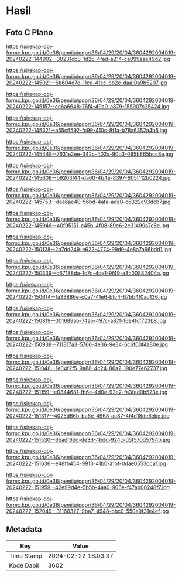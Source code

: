 # Hasil

## Foto C Plano

https://sirekap-obj-formc.kpu.go.id/0e36/pemilu/pdpr/36/04/29/20/04/3604292004019-20240222-144902--30231cb8-1d26-4fad-a214-ca099aae49d2.jpg

https://sirekap-obj-formc.kpu.go.id/0e36/pemilu/pdpr/36/04/29/20/04/3604292004019-20240222-145021--6b604d7e-11ce-41cc-bb2e-daa10a9b5207.jpg

https://sirekap-obj-formc.kpu.go.id/0e36/pemilu/pdpr/36/04/29/20/04/3604292004019-20240222-145157--cc6a6648-76f4-49a0-a879-155907c25424.jpg

https://sirekap-obj-formc.kpu.go.id/0e36/pemilu/pdpr/36/04/29/20/04/3604292004019-20240222-145321--a55c6592-fc99-410c-8f1a-b78a6352a4b5.jpg

https://sirekap-obj-formc.kpu.go.id/0e36/pemilu/pdpr/36/04/29/20/04/3604292004019-20240222-145448--7631e2ee-342c-402a-90b3-095b865bcc8e.jpg

https://sirekap-obj-formc.kpu.go.id/0e36/pemilu/pdpr/36/04/29/20/04/3604292004019-20240222-145608--b9203f44-da60-4b4e-8397-605f112b0224.jpg

https://sirekap-obj-formc.kpu.go.id/0e36/pemilu/pdpr/36/04/29/20/04/3604292004019-20240222-145753--daa6ae40-56bd-4afa-ada0-c6322c93dcb7.jpg

https://sirekap-obj-formc.kpu.go.id/0e36/pemilu/pdpr/36/04/29/20/04/3604292004019-20240222-145946--40f95151-c45b-4f08-89e6-2e31499a7c8e.jpg

https://sirekap-obj-formc.kpu.go.id/0e36/pemilu/pdpr/36/04/29/20/04/3604292004019-20240222-150128--2b7dd249-e622-4774-99d9-4e8a7a66bdd1.jpg

https://sirekap-obj-formc.kpu.go.id/0e36/pemilu/pdpr/36/04/29/20/04/3604292004019-20240222-150339--c67188da-1c7c-4de1-9f49-a3c00882404a.jpg

https://sirekap-obj-formc.kpu.go.id/0e36/pemilu/pdpr/36/04/29/20/04/3604292004019-20240222-150614--fa33886e-c0a7-41e6-bfc4-67bb4f0ad136.jpg

https://sirekap-obj-formc.kpu.go.id/0e36/pemilu/pdpr/36/04/29/20/04/3604292004019-20240222-150819--001689ab-74ab-497c-a87f-16e4fcf723b8.jpg

https://sirekap-obj-formc.kpu.go.id/0e36/pemilu/pdpr/36/04/29/20/04/3604292004019-20240222-150938--711817a3-5766-4e36-9e34-6c6f60f4a80e.jpg

https://sirekap-obj-formc.kpu.go.id/0e36/pemilu/pdpr/36/04/29/20/04/3604292004019-20240222-151048--1e04f2f5-9a88-4c24-86a2-190e77e62737.jpg

https://sirekap-obj-formc.kpu.go.id/0e36/pemilu/pdpr/36/04/29/20/04/3604292004019-20240222-151159--e0344681-fb6e-4d0e-92e2-fa3fed0b523e.jpg

https://sirekap-obj-formc.kpu.go.id/0e36/pemilu/pdpr/36/04/29/20/04/3604292004019-20240222-151317--4025d66b-ba6e-4968-ac87-4f4d18de8ebe.jpg

https://sirekap-obj-formc.kpu.go.id/0e36/pemilu/pdpr/36/04/29/20/04/3604292004019-20240222-151530--65adf6dd-de36-4bdc-924c-d5f570d5794b.jpg

https://sirekap-obj-formc.kpu.go.id/0e36/pemilu/pdpr/36/04/29/20/04/3604292004019-20240222-151636--e48fb454-9913-41b0-a1bf-0dae0553dcaf.jpg

https://sirekap-obj-formc.kpu.go.id/0e36/pemilu/pdpr/36/04/29/20/04/3604292004019-20240222-151959--42e99d4e-5b5b-4aa0-906e-f47ab00248f7.jpg

https://sirekap-obj-formc.kpu.go.id/0e36/pemilu/pdpr/36/04/29/20/04/3604292004019-20240222-152049--31168327-9ba7-4948-bbc0-550e9f31e4ef.jpg


## Metadata

| Key        | Value               |
| ---------- | ------------------- |
| Time Stamp | 2024-02-22 16:03:37 |
| Kode Dapil | 3602                |



